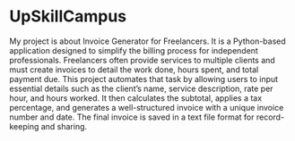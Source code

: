# UpSkillCampus
My project is about Invoice Generator for Freelancers. It is a Python-based application designed to simplify the billing process for independent professionals. Freelancers often provide services to multiple clients and must create invoices to detail the work done, hours spent, and total payment due. This project automates that task by allowing users to input essential details such as the client’s name, service description, rate per hour, and hours worked. It then calculates the subtotal, applies a tax percentage, and generates a well-structured invoice with a unique invoice number and date. The final invoice is saved in a text file format for record-keeping and sharing.
